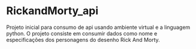# RickandMorty_api
Projeto inicial para consumo de api usando ambiente virtual e a linguagem python.
O projeto consiste em consumir dados como nome e especificações dos personagens do desenho Rick And Morty.

